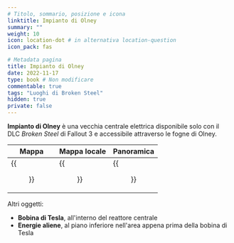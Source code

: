 ```yaml
---
# Titolo, sommario, posizione e icona
linktitle: Impianto di Olney
summary: ""
weight: 10
icon: location-dot # in alternativa location-question
icon_pack: fas

# Metadata pagina
title: Impianto di Olney
date: 2022-11-17
type: book # Non modificare
commentable: true
tags: "Luoghi di Broken Steel"
hidden: true
private: false 
---
```


<div class="fo3">

**Impianto di Olney** è una vecchia centrale elettrica disponibile solo con il DLC *Broken Steel* di Fallout 3 e accessibile attraverso le fogne di Olney.

| Mappa                    | Mappa locale                       | Panoramica                  |
| ------------------------ | ---------------------------------- | --------------------------- |
| {{<figure src="fo3/OldOlney_loc.webp">}}| {{<figure src="fo3/Olney_Powerworks_loc_map.webp">}}| {{<figure src="fo3/Olney_Powerworks1.webp">}}|

Altri oggetti:
- **Bobina di Tesla**, all'interno del reattore centrale
- **Energie aliene**, al piano inferiore nell'area appena prima della bobina di Tesla

</div>
